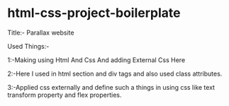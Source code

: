 # html-css-project-boilerplate
Title:- Parallax website

Used Things:-




1:-Making using Html And Css And adding External Css Here 



2:-Here I used in html section and div tags and also used class attributes. 



3:-Applied css externally and define such a things in using css like text transform property and flex properties.
